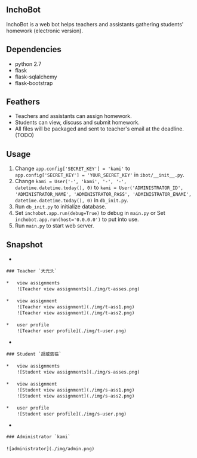﻿## InchoBot ##

InchoBot is a web bot helps teachers and assistants gathering students' homework (electronic version).

## Dependencies

*   python 2.7
*   flask
*   flask-sqlalchemy
*   flask-bootstrap

## Feathers

*   Teachers and assistants can assign homework.
*   Students can view, discuss and submit homework.
*   All files will be packaged and sent to teacher's email at the deadline.(TODO)

## Usage

1. Change `app.config['SECRET_KEY'] = 'kami'` to `app.config['SECRET_KEY'] = 'YOUR_SECRET_KEY'` in `ibot/__init__.py`.
1. Change `kami = User('-', 'kami', '-', '-', datetime.datetime.today(), 0)` to `kami = User('ADMINISTRATOR_ID', 'ADMINISTRATOR_NAME', 'ADMINISTRATOR_PASS', 'ADMINISTRATOR_ENAMI', datetime.datetime.today(), 0)` in `db_init.py`.
1. Run `db_init.py` to initialize database.
1. Set `inchobot.app.run(debug=True)` to debug in `main.py` or Set `inchobot.app.run(host='0.0.0.0')` to put into use.
1. Run `main.py` to start web server.

## Snapshot

*   

    ### Teacher `大光头`
    
    *   view assignments
        ![Teacher view assignments](./img/t-asses.png)
        
    *   view assignment
        ![Teacher view assignment](./img/t-ass1.png)
        ![Teacher view assignment](./img/t-ass2.png)
        
    *   user profile
        ![Teacher user profile](./img/t-user.png)
        
*   

    ### Student `超威蓝猫`
    
    *   view assignments
        ![Student view assignments](./img/s-asses.png)
        
    *   view assignment
        ![Student view assignment](./img/s-ass1.png)
        ![Student view assignment](./img/s-ass2.png)
        
    *   user profile
        ![Student user profile](./img/s-user.png)

*   

    ### Administrator `kami`
    
    ![administrator](./img/admin.png)
    
    
    
    
    